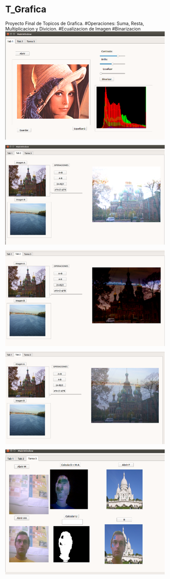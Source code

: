 # T_Grafica
Proyecto Final de Topicos de Grafica.
#Operaciones: Suma, Resta, Multiplicacion y Divicion.
#Ecualizacion de Imagen
#Binarizacion
![alt text](shot/t_grafica1.png)

![alt text](shot/img_t2.png)

![alt text](shot/img_t22.png)

![alt text](shot/img_t222.png)

![alt text](shot/img_t3.png)
